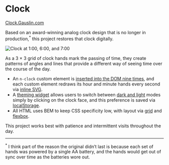 # Clock

[Clock.Gauslin.com](https://clock.gauslin.com)

Based on an award-winning analog clock design that is no longer in production,<sup>*</sup> this project restores that clock digitally.

![Clock at 1:00, 6:00, and 7:00](https://assets.gauslin.com/images/screenshots/3-clocks.png)

As a 3 × 3 grid of clock hands mark the passing of time, they create patterns of angles and lines that provide a different way of seeing time over the course of the day. 

- An `n-clock` custom element is [inserted into the DOM nine times][nine_clocks], and each custom element redraws its hour and minute hands every second via [inline SVG][inline_svg].
- A [theming widget][theming] allows users to switch between [dark and light][themes] modes simply by clicking on the clock face, and this preference is saved via [localStorage][save_theme].
- All HTML uses BEM to keep CSS specificity low, with layout via [grid][grid] and [flexbox][flexbox].

This project works best with patience and intermittent visits throughout the day.

---

<sup>*</sup> I think part of the reason the original didn’t last is because each set of hands was powered by a single AA battery, and the hands would get out of sync over time as the batteries wore out.

[nine_clocks]: https://github.com/bgauslin/clock/blob/f3cad130992503aa9a9f6188d2c39b9e4af27597/source/js/clock.js#L30-L35
[inline_svg]: https://github.com/bgauslin/clock/blob/289ce0834b04cb46c771238e391576a3ccc4305f/source/js/modules/Clock.js#L60-L78

[theming]: https://github.com/bgauslin/clock/blob/289ce0834b04cb46c771238e391576a3ccc4305f/source/js/modules/Theme.js#L39-L47
[themes]: https://github.com/bgauslin/clock/blob/704ebd8b51fca9764e06e4e682cf9a35f968471f/source/stylus/clock/_root_vars.styl#L5-L21
[save_theme]: https://github.com/bgauslin/clock/blob/289ce0834b04cb46c771238e391576a3ccc4305f/source/js/modules/Theme.js#L30-L33

[grid]: https://github.com/bgauslin/clock/blob/704ebd8b51fca9764e06e4e682cf9a35f968471f/source/stylus/clock/html.styl#L13-L17
[flexbox]: https://github.com/bgauslin/clock/blob/704ebd8b51fca9764e06e4e682cf9a35f968471f/source/stylus/clock/clocks.styl#L12-L24
